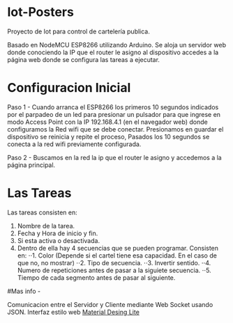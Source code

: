 # Iot-Posters
Proyecto de Iot para control de cartelería publica.

Basado en NodeMCU ESP8266 utilizando Arduino.
Se aloja un servidor web donde conociendo la IP que el router le asigno al dispositivo accedes a la página web donde se configura las tareas a ejecutar.

# Configuracion Inicial
Paso 1 - Cuando arranca el ESP8266 los primeros 10 segundos indicados por el parpadeo de un led para presionar un pulsador para que ingrese en modo Access Point con la IP 192.168.4.1 (en el navegador web) donde configuramos la Red wifi que se debe conectar. Presionamos en guardar el dispositivo se reinicia y repite el proceso, Pasados los 10 segundos se conecta a la red wifi previamente configurada. 

Paso 2 - Buscamos en la red la ip que el router le asigno y accedemos a la página principal.

# Las Tareas

Las tareas consisten en: 
1. Nombre de la tarea.
2. Fecha y Hora de inicio y fin.
3. Si esta activa o desactivada.
4. Dentro de ella hay 4 secuencias que se pueden programar. Consisten en:
⋅⋅1. Color (Depende si el cartel tiene esa capacidad. En el caso de que no, no mostrar)
⋅⋅2. Tipo de secuencia.
⋅⋅3. Invertir sentido.
⋅⋅4. Numero de repeticiones antes de pasar a la siguiete secuencia.
⋅⋅5. Tiempo de cada segmento antes de pasar al siguiente.
  
#Mas info -

Comunicacion entre el Servidor y Cliente mediante Web Socket usando JSON.
Interfaz estilo web [Material Desing Lite](https://getmdl.io/)
